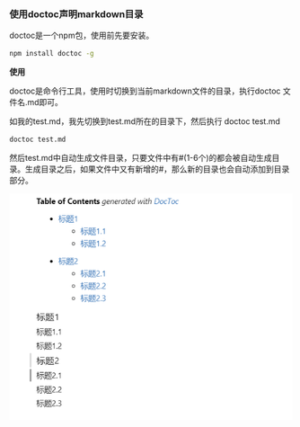 ### 使用doctoc声明markdown目录

doctoc是一个npm包，使用前先要安装。

```bash
npm install doctoc -g
```

**使用**

doctoc是命令行工具，使用时切换到当前markdown文件的目录，执行doctoc 文件名.md即可。

如我的test.md，我先切换到test.md所在的目录下，然后执行 doctoc test.md

```bash
doctoc test.md
```

然后test.md中自动生成文件目录，只要文件中有#(1-6个)的都会被自动生成目录。生成目录之后，如果文件中又有新增的#，那么新的目录也会自动添加到目录部分。

![test.md的目录结构](../public/images/i110.png)